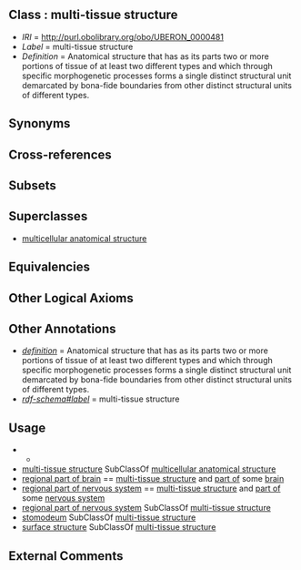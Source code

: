 
## Class : multi-tissue structure

 * *IRI* = http://purl.obolibrary.org/obo/UBERON_0000481
 * *Label* = multi-tissue structure
 * *Definition* = Anatomical structure that has as its parts two or more portions of tissue of at least two different types and which through specific morphogenetic processes forms a single distinct structural unit demarcated by bona-fide boundaries from other distinct structural units of different types.

## Synonyms


## Cross-references


## Subsets


## Superclasses

 * [multicellular anatomical structure](../../UBERON/00/UBERON_0010000.md)

## Equivalencies


## Other Logical Axioms


## Other Annotations

 * *[definition](../../IAO/15/IAO_0000115.md)* = Anatomical structure that has as its parts two or more portions of tissue of at least two different types and which through specific morphogenetic processes forms a single distinct structural unit demarcated by bona-fide boundaries from other distinct structural units of different types.
 * *[rdf-schema#label](../../el/rdf-schema#label.md)* = multi-tissue structure

## Usage

 * -
 * [multi-tissue structure](../../UBERON/81/UBERON_0000481.md) SubClassOf [multicellular anatomical structure](../../UBERON/00/UBERON_0010000.md)
 * [regional part of brain](../../UBERON/16/UBERON_0002616.md) == [multi-tissue structure](../../UBERON/81/UBERON_0000481.md) and [part of](../../BFO/50/BFO_0000050.md) some [brain](../../UBERON/55/UBERON_0000955.md)
 * [regional part of nervous system](../../UBERON/73/UBERON_0000073.md) == [multi-tissue structure](../../UBERON/81/UBERON_0000481.md) and [part of](../../BFO/50/BFO_0000050.md) some [nervous system](../../UBERON/16/UBERON_0001016.md)
 * [regional part of nervous system](../../UBERON/73/UBERON_0000073.md) SubClassOf [multi-tissue structure](../../UBERON/81/UBERON_0000481.md)
 * [stomodeum](../../UBERON/30/UBERON_0000930.md) SubClassOf [multi-tissue structure](../../UBERON/81/UBERON_0000481.md)
 * [surface structure](../../UBERON/02/UBERON_0003102.md) SubClassOf [multi-tissue structure](../../UBERON/81/UBERON_0000481.md)

## External Comments

